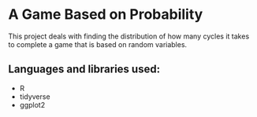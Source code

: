 # A Game Based on Probability

This project deals with finding the distribution of how many 
cycles it takes to complete a game that is based on random variables.

## Languages and libraries used:
- R
- tidyverse 
- ggplot2
